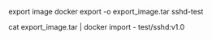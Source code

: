export image
docker export -o export_image.tar sshd-test

cat export_image.tar | docker import - test/sshd:v1.0

